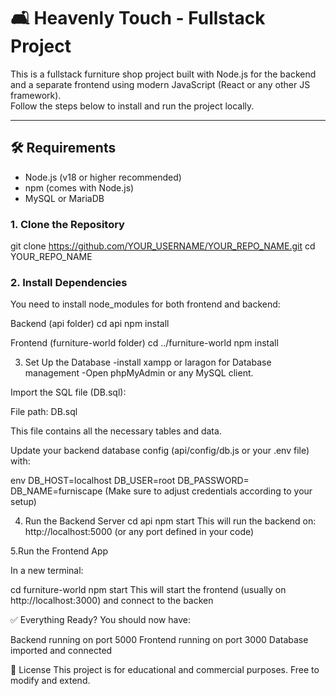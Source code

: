 #  🛋️ Heavenly Touch - Fullstack Project

This is a fullstack furniture shop project built with Node.js for the backend and a separate frontend using modern JavaScript (React or any other JS framework).  
Follow the steps below to install and run the project locally.

---

## 🛠️ Requirements

- Node.js (v18 or higher recommended)
- npm (comes with Node.js)
- MySQL or MariaDB


### 1. Clone the Repository

git clone https://github.com/YOUR_USERNAME/YOUR_REPO_NAME.git
cd YOUR_REPO_NAME


### 2. Install Dependencies
You need to install node_modules for both frontend and backend:

Backend (api folder)
cd api
npm install


Frontend (furniture-world folder)
cd ../furniture-world
npm install

3. Set Up the Database
-install xampp or laragon for Database management
-Open phpMyAdmin or any MySQL client.

Import the SQL file (DB.sql):

File path: DB.sql

This file contains all the necessary tables and data.

Update your backend database config (api/config/db.js or your .env file) with:

env
DB_HOST=localhost
DB_USER=root
DB_PASSWORD=
DB_NAME=furniscape
(Make sure to adjust credentials according to your setup)

4. Run the Backend Server
cd api
npm start
This will run the backend on: http://localhost:5000 (or any port defined in your code)


5.Run the Frontend App

In a new terminal:

cd furniture-world
npm start
This will start the frontend (usually on http://localhost:3000) and connect to the backen

✅ Everything Ready?
You should now have:

Backend running on port 5000
Frontend running on port 3000
Database imported and connected

📄 License
This project is for educational and commercial purposes. Free to modify and extend.
